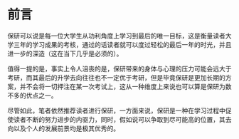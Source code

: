 # 前言

保研可以说是每一位大学生从功利角度上学习到最后的唯一目标，这是衡量读者大学三年的学习成果的考核，通过的话读者就可以度过轻松的最后一年的时光，并且进一步的深造（这在当下几乎是必须的）。

值得一提的是，事实上令人沮丧的是，保研带来的身体与心理的压力可能会远大于考研，而其最后的升学去向往往也不一定优于考研，但是毕竟保研是更加长期的方案，并不会将一切押注在某一次考试上，这从一种维度上来说也可以算是保研为数不多的优点之一。

尽管如此，笔者依然推荐读者进行保研，一方面来说，保研是一种在学习过程中促使读者不断的努力进步的内驱力，同时，假如说可以争取到尽可能高的位置，其去向以及个人的发展前景均是极其优秀的。